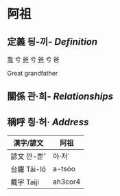 # 阿祖
## 定義 딍-끼- _Definition_
[我](member1.md) 兮 [爸](member2.md) 兮 [爸](member8.md) 兮 爸

Great grandfather

## 關係 관·희- _Relationships_

## 稱呼 칑·허· _Address_

漢字/諺文 | 阿祖
--- | ---
諺文 깐-뿐ˆ | 아·저ˊ
台羅 Tâi-lô | a-tsóo
戴字 Taiji | ah3cor4


